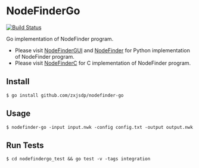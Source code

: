 NodeFinderGo
============

[![Build Status](https://travis-ci.org/zxjsdp/NodeFinderGo.svg?branch=master)](https://travis-ci.org/zxjsdp/NodeFinderGo)

Go implementation of NodeFinder program.

- Please visit [NodeFinderGUI](https://github.com/zxjsdp/NodeFinderGUI) and [NodeFinder](https://github.com/zxjsdp/NodeFinder) for Python implementation of NodeFinder program.
- Please visit [NodeFinderC](https://github.com/zxjsdp/NodeFinderC) for C implementation of NodeFinder program.

Install
-------

    $ go install github.com/zxjsdp/nodefinder-go

Usage
-----

    $ nodefinder-go -input input.nwk -config config.txt -output output.nwk

Run Tests
---------

    $ cd nodefindergo_test && go test -v -tags integration
